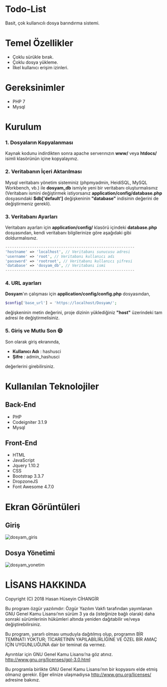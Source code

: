 # Todo-List

Basit, çok kullanıcılı dosya barındırma sistemi.

# Temel Özellikler

* Çoklu sürükle bırak.
* Çoklu dosya yükleme.
* İlkel kullanıcı erişim izinleri.

# Gereksinimler

+ PHP 7
+ Mysql

# Kurulum

### 1. Dosyaların Kopyalanması
Kaynak kodunu indirdikten sonra apache serverınızın **www/** veya **htdocs/** isimli klasörünün içine kopyalayınız.

### 2. Veritabanın İçeri Aktarılması
Mysql veritabanı yönetim sisteminiz (phpmyadmin, HeidiSQL, MySQL Workbench, vb.) ile **dosyam_db** ismiyle yeni bir veritabanı oluşturmalısınız (Veritabanı ismini değiştirmek istiyorsanız **application/config/database.php** dosyasındaki **$db['default']** değişkeninin **"database"** indisinin değerini de değiştirmeniz gerekli).

### 3. Veritabanı Ayarları
Veritabanı ayarları için **application/config/** klasörü içindeki **database.php** dosyasından, kendi veritabanı bilgilerinize göre aşağıdaki gibi doldurmalısınız.

```php
----------------------------------------------------------
'hostname' => 'localhost', // Veritabanı sunucusu adresi
'username' => 'root', // Veritabanı kullanıcı adı
'password' => 'rootroot', // Veritabanı kullanıcı şifresi
'database' => 'dosyam_db', // Veritabanı ismi
----------------------------------------------------------
```
### 4. URL ayarları
**Dosyam**'ın çalışması için **application/config/config.php** dosyasından,

```php
$config['base_url'] = 'https://localhost/Dosyam/';
```
değişkeninin metin değerini, proje dizinin yüklediğiniz **"host"** üzerindeki tam adresi ile değiştirmelisiniz.

### 5. Giriş ve Mutlu Son :smile:
Son olarak giriş ekranında,

- **Kullanıcı Adı** : hashusci
- **Şifre** : admin_hashusci

değerlerini girebilirsiniz.

# Kullanılan Teknolojiler

## Back-End
+ PHP
+ Codeigniter 3.1.9
+ Mysql
## Front-End
+ HTML
+ JavaScript
+ Jquery 1.10.2
+ CSS
+ Bootstrap 3.3.7
+ DropzoneJS
+ Font Awesome 4.7.0
# Ekran Görüntüleri

  ## Giriş
  
  ![dosyam_giris](https://user-images.githubusercontent.com/15706050/52592936-be868f00-2e58-11e9-99e6-5c6e451f4fec.PNG)
  
  ## Dosya Yönetimi
  
  ![dosyam_yonetim](https://user-images.githubusercontent.com/15706050/52593037-04435780-2e59-11e9-88e2-62bb0da45def.PNG)


# LİSANS HAKKINDA

Copyright (C) 2018 Hasan Hüseyin CİHANGİR

Bu program özgür yazılımdır: 
Özgür Yazılım Vakfı tarafından yayımlanan GNU Genel Kamu Lisansı’nın sürüm 3 ya da (isteğinize bağlı olarak)
daha sonraki sürümlerinin hükümleri altında yeniden dağıtabilir ve/veya değiştirebilirsiniz.

Bu program, yararlı olması umuduyla dağıtılmış olup, programın BİR TEMİNATI YOKTUR; TİCARETİNİN YAPILABİLİRLİĞİNE
VE ÖZEL BİR AMAÇ İÇİN UYGUNLUĞUNA dair bir teminat da vermez.

Ayrıntılar için GNU Genel Kamu Lisansı’na göz atınız.
http://www.gnu.org/licenses/gpl-3.0.html

Bu programla birlikte GNU Genel Kamu Lisansı’nın bir kopyasını elde etmiş olmanız gerekir. 
Eğer elinize ulaşmadıysa <http://www.gnu.org/licenses/> adresine bakınız.
